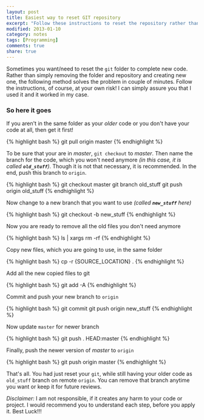 ```yaml
---
layout: post
title: Easiest way to reset GIT repository
excerpt: "Follow these instructions to reset the repository rather than replacing with new one."
modified: 2013-01-10
category: notes
tags: [Programming]
comments: true
share: true
---
```


Sometimes you want/need to reset the `git` folder to complete new code. Rather than simply removing the folder and repository and creating new one, the following method solves the problem in couple of minutes. Follow the instructions, of course, at your own risk! I can simply assure you that I used it and it worked in my case.

<!--more-->

### So here it goes

If you aren't in the same folder as your _older_ code or you don't have your code at all, then get it first!

{% highlight bash %}
git pull origin master
{% endhighlight %}

To be sure that your are in _master_, `git checkout` to _master_. Then name the branch for the code, which you won't need anymore _(in this case, it is called __`old_stuff`__)_. Though it is not that necessary, it is recommended. In the end, push this branch to `origin`.

{% highlight bash %}
git checkout master
git branch old_stuff
git push origin old_stuff
{% endhighlight %}

Now change to a new branch that you want to use _(called __`new_stuff`__ here)_

{% highlight bash %}
git checkout -b new_stuff
{% endhighlight %}

Now you are ready to remove all the old files you don't need anymore

{% highlight bash %}
ls | xargs rm -rf
{% endhighlight %}

Copy new files, which you are going to use, in the same folder

{% highlight bash %}
cp -r {SOURCE_LOCATION} .
{% endhighlight %}

Add all the new copied files to git

{% highlight bash %}
git add -A
{% endhighlight %}

Commit and push your new branch to `origin`

{% highlight bash %}
git commit
git push origin new_stuff
{% endhighlight %}

Now update `master` for newer branch

{% highlight bash %}
git push . HEAD:master
{% endhighlight %}

Finally, push the newer version of _master_ to `origin`

{% highlight bash %}
git push origin master
{% endhighlight %}

That's all. You had just reset your `git`, while still having your older code as `old_stuff` branch on remote `origin`. You can remove that branch anytime you want or keep it for future reviews.

_Disclaimer:_ I am not responsible, if it creates any harm to your code or project. I would recommend you to understand each step, before you apply it. Best Luck!!!
